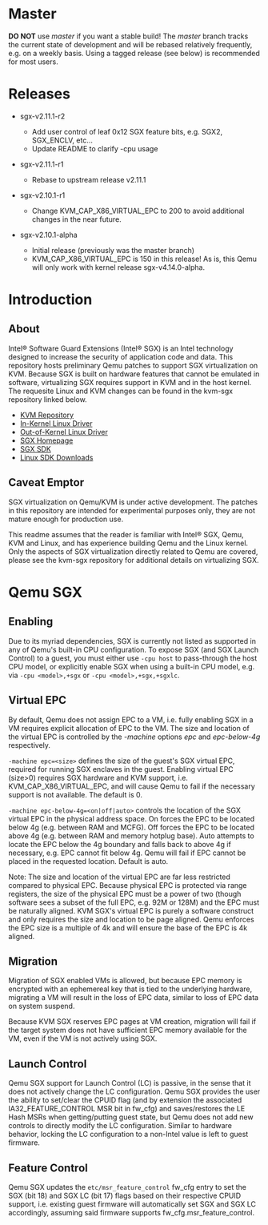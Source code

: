 Master
======
**DO NOT** use *master* if you want a stable build!  The *master* branch tracks the current state of development and will be rebased relatively frequently, e.g. on a weekly basis.  Using a tagged release (see below) is recommended for most users.

Releases
========
  * sgx-v2.11.1-r2
      - Add user control of leaf 0x12 SGX feature bits, e.g. SGX2, SGX_ENCLV, etc...
      - Update README to clarify -cpu usage

  * sgx-v2.11.1-r1
      - Rebase to upstream release v2.11.1

  * sgx-v2.10.1-r1
      - Change KVM_CAP_X86_VIRTUAL_EPC to 200 to avoid additional changes in the near future.

  * sgx-v2.10.1-alpha
      - Initial release (previously was the master branch)
      - KVM_CAP_X86_VIRTUAL_EPC is 150 in this release!  As is, this Qemu will only work with kernel release sgx-v4.14.0-alpha.

Introduction
============

## About

Intel® Software Guard Extensions (Intel® SGX) is an Intel technology designed to increase the security of application code and data.  This repository hosts preliminary Qemu patches to support SGX virtualization on KVM.  Because SGX is built on hardware features that cannot be emulated in software, virtualizing SGX requires support in KVM and in the host kernel.  The requesite Linux and KVM changes can be found in the kvm-sgx repository linked below.

  - [KVM Repository](https://github.com/intel/kvm-sgx)
  - [In-Kernel Linux Driver](https://github.com/jsakkine-intel/linux-sgx.git)
  - [Out-of-Kernel Linux Driver](https://github.com/intel/linux-sgx-driver)
  - [SGX Homepage](https://software.intel.com/sgx)
  - [SGX SDK](https://software.intel.com/sgx-sdk)
  - [Linux SDK Downloads](https://01.org/intel-software-guard-extensions/downloads)

## Caveat Emptor

SGX virtualization on Qemu/KVM is under active development.  The patches in this repository are intended for experimental purposes only, they are not mature enough for production use.

This readme assumes that the reader is familiar with Intel® SGX, Qemu, KVM and Linux, and has experience building Qemu and the Linux kernel.  Only the aspects of SGX virtualization directly related to Qemu are covered, please see the kvm-sgx repository for additional details on virtualizing SGX.


Qemu SGX
========

## Enabling

Due to its myriad dependencies, SGX is currently not listed as supported in any of Qemu's built-in CPU configuration.  To expose SGX (and SGX Launch Control) to a guest, you must either use `-cpu host` to pass-through the host CPU model, or explicitly enable SGX when using a built-in CPU model, e.g. via `-cpu <model>,+sgx` or `-cpu <model>,+sgx,+sgxlc`.

## Virtual EPC

By default, Qemu does not assign EPC to a VM, i.e. fully enabling SGX in a VM requires explicit allocation of EPC to the VM.  The size and location of the virtual EPC is controlled by the *-machine* options *epc* and *epc-below-4g* respectively.   

`-machine epc=<size>` defines the size of the guest's SGX virtual EPC, required for running SGX enclaves in the guest.  Enabling virtual EPC (size>0) requires SGX hardware and KVM support, i.e. KVM_CAP_X86_VIRTUAL_EPC, and will cause Qemu to fail if the necessary support is not available.  The default is 0.

`-machine epc-below-4g=<on|off|auto>` controls the location of the SGX virtual EPC in the physical address space.  On forces the EPC to be located below 4g (e.g. between RAM and MCFG).  Off forces the EPC to be located above 4g (e.g. between RAM and memory hotplug base).  Auto attempts to locate the EPC below the 4g boundary and falls back to above 4g if necessary, e.g. EPC cannot fit below 4g.  Qemu will fail if EPC cannot be placed in the requested location.  Default is auto.

Note: The size and location of the virtual EPC are far less restricted compared to physical EPC.  Because physical EPC is protected via range registers, the size of the physical EPC must be a power of two (though software sees a subset of the full EPC, e.g. 92M or 128M) and the EPC must be naturally aligned.  KVM SGX's virtual EPC is purely a software construct and only requires the size and location to be page aligned.  Qemu enforces the EPC size is a multiple of 4k and will ensure the base of the EPC is 4k aligned.

## Migration

Migration of SGX enabled VMs is allowed, but because EPC memory is encrypted with an ephemereal key that is tied to the underlying hardware, migrating a VM will result in the loss of EPC data, similar to loss of EPC data on system suspend.

Because KVM SGX reserves EPC pages at VM creation, migration will fail if the target system does not have sufficient EPC memory available for the VM, even if the VM is not actively using SGX.

## Launch Control

Qemu SGX support for Launch Control (LC) is passive, in the sense that it does not actively change the LC configuration.  Qemu SGX provides the user the ability to set/clear the CPUID flag (and by extension the associated IA32_FEATURE_CONTROL MSR bit in fw_cfg) and saves/restores the LE Hash MSRs when getting/putting guest state, but Qemu does not add new controls to directly modify the LC configuration.  Similar to hardware behavior, locking the LC configuration to a non-Intel value is left to guest firmware.

## Feature Control

Qemu SGX updates the `etc/msr_feature_control` fw_cfg entry to set the SGX (bit 18) and SGX LC (bit 17) flags based on their respective CPUID support, i.e. existing guest firmware will automatically set SGX and SGX LC accordingly, assuming said firmware supports fw_cfg.msr_feature_control.